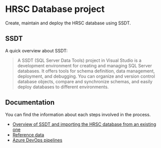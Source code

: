 # HRSC Database project

Create, maintain and deploy the HRSC database using SSDT.

## SSDT

A quick overview about SSDT:

> A SSDT (SQL Server Data Tools) project in Visual Studio is a development environment for creating and managing SQL Server databases. It offers tools for schema definition, data management, deployment, and debugging. You can organize and version control database objects, compare and synchronize schemas, and easily deploy databases to different environments.

## Documentation

You can find the information about each steps involved in the process.

- [Overview of SSDT and importing the HRSC database from an existing one](docs/Importing-the-HRSC-Database-into-the-SSDT-Project.md)
- [Reference data](docs/Reference-Data.md)
- [Azure DevOps pipelines](docs/ADO-Pipelines.md)